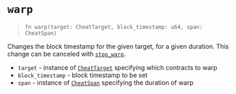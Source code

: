 # `warp`

> `fn warp(target: CheatTarget, block_timestamp: u64, span: CheatSpan)`

Changes the block timestamp for the given target, for a given duration.
This change can be canceled with [`stop_warp`](./stop_warp.md).

- `target` - instance of [`CheatTarget`](../cheat_target.md) specifying which contracts to warp
- `block_timestamp` - block timestamp to be set
- `span` - instance of [`CheatSpan`](../cheat_span.md) specifying the duration of warp
